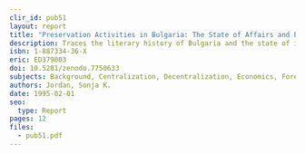 ```yaml
---
clir_id: pub51
layout: report
title: "Preservation Activities in Bulgaria: The State of Affairs and Possibilities for Cooperation"
description: Traces the literary history of Bulgaria and the state of its preservation activities. Concludes with general observations and a list of future directions compiled by Bulgarian libraries.
isbn: 1-887334-36-X
eric: ED379003
doi: 10.5281/zenodo.7750633
subjects: Background, Centralization, Decentralization, Economics, Foreign Countries, History, Library Collections, Library Development, Library Education, Library Networks, Library Statistics, Political Issues, Preservation, Problems, Research Libraries
authors: Jordan, Sonja K.
date: 1995-02-01
seo:
  type: Report
pages: 12
files:
  - pub51.pdf
---
```

